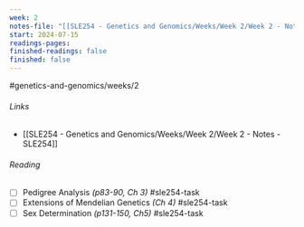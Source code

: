 ```yaml
---
week: 2
notes-file: "[[SLE254 - Genetics and Genomics/Weeks/Week 2/Week 2 - Notes - SLE254]]"
start: 2024-07-15
readings-pages: 
finished-readings: false
finished: false
---
```


#genetics-and-genomics/weeks/2

###### Links
- [[SLE254 - Genetics and Genomics/Weeks/Week 2/Week 2 - Notes - SLE254]]

###### Reading
- [ ] Pedigree Analysis *(p83-90, Ch 3)* #sle254-task
- [ ] Extensions of Mendelian Genetics *(Ch 4)* #sle254-task
- [ ] Sex Determination *(p131-150, Ch5)* #sle254-task